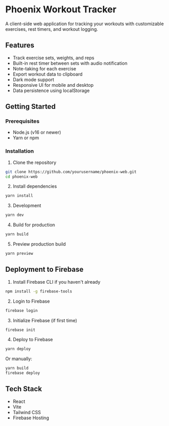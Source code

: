 # Phoenix Workout Tracker

A client-side web application for tracking your workouts with customizable exercises, rest timers, and workout logging.

## Features

- Track exercise sets, weights, and reps
- Built-in rest timer between sets with audio notification
- Note-taking for each exercise
- Export workout data to clipboard
- Dark mode support
- Responsive UI for mobile and desktop
- Data persistence using localStorage

## Getting Started

### Prerequisites

- Node.js (v16 or newer)
- Yarn or npm

### Installation

1. Clone the repository

```bash
git clone https://github.com/yourusername/phoenix-web.git
cd phoenix-web
```

2. Install dependencies

```bash
yarn install
```

3. Development

```bash
yarn dev
```

4. Build for production

```bash
yarn build
```

5. Preview production build

```bash
yarn preview
```

## Deployment to Firebase

1. Install Firebase CLI if you haven't already

```bash
npm install -g firebase-tools
```

2. Login to Firebase

```bash
firebase login
```

3. Initialize Firebase (if first time)

```bash
firebase init
```

4. Deploy to Firebase

```bash
yarn deploy
```

Or manually:

```bash
yarn build
firebase deploy
```

## Tech Stack

- React
- Vite
- Tailwind CSS
- Firebase Hosting
